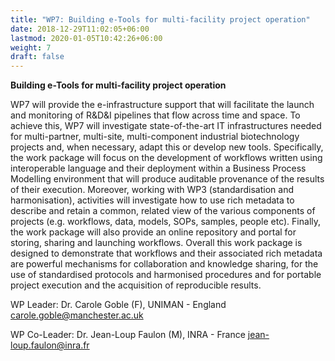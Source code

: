 ```yaml
---
title: "WP7: Building e-Tools for multi-facility project operation"
date: 2018-12-29T11:02:05+06:00
lastmod: 2020-01-05T10:42:26+06:00
weight: 7
draft: false
---
```


**Building e-Tools for multi-facility project operation**

WP7 will provide the e-infrastructure support that will facilitate the launch and monitoring of R&D&I pipelines that flow across time and space. To achieve this, WP7 will investigate state-of-the-art IT infrastructures needed for multi-partner, multi-site, multi-component industrial biotechnology projects and, when necessary, adapt this or develop new tools. Specifically, the work package will focus on the development of workflows written using interoperable language and their deployment within a Business Process Modelling environment that will produce auditable provenance of the results of their execution. Moreover, working with WP3 (standardisation and harmonisation), activities will investigate how to use rich metadata to describe and retain a common, related view of the various components of projects (e.g. workflows, data, models, SOPs, samples, people etc). Finally, the work package will also provide an online repository and portal for storing, sharing and launching workflows. Overall this work package is designed to demonstrate that workflows and their associated rich metadata are powerful mechanisms for collaboration and knowledge sharing, for the use of standardised protocols and harmonised procedures and for portable project execution and the acquisition of reproducible results.

WP Leader: Dr. Carole Goble (F), UNIMAN - England
[carole.goble@manchester.ac.uk](mailto:carole.goble@manchester.ac.uk)

WP Co-Leader: Dr. Jean-Loup Faulon (M), INRA - France
[jean-loup.faulon@inra.fr](mailto:jean-loup.faulon@inra.fr) 